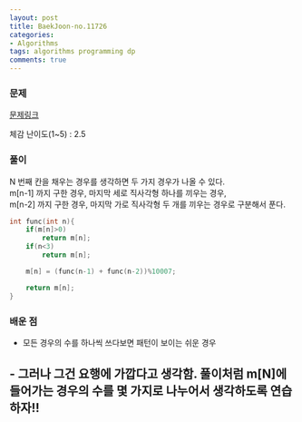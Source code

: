 ```yaml
---
layout: post
title: BaekJoon-no.11726
categories:
- Algorithms
tags: algorithms programming dp
comments: true
---
```


### 문제

[문제링크](https://www.acmicpc.net/problem/11726)

체감 난이도(1~5) : 2.5

### 풀이

N 번째 칸을 채우는 경우를 생각하면 두 가지 경우가 나올 수 있다.  
m[n-1] 까지 구한 경우, 마지막 세로 직사각형 하나를 끼우는 경우,  
m[n-2] 까지 구한 경우, 마지막 가로 직사각형 두 개를 끼우는 경우로 구분해서 푼다.  

```c
int func(int n){ 
	if(m[n]>0)
		return m[n];
	if(n<3)
		return m[n];

	m[n] = (func(n-1) + func(n-2))%10007;

	return m[n];
}

```

### 배운 점

- 모든 경우의 수를 하나씩 쓰다보면 패턴이 보이는 쉬운 경우
## - 그러나 그건 요행에 가깝다고 생각함. 풀이처럼 m[N]에 들어가는 경우의 수를 몇 가지로 나누어서 생각하도록 연습하자!!
